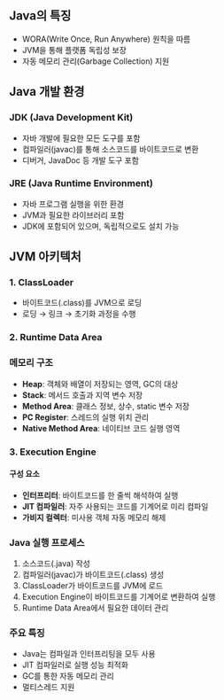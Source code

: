 ## Java의 특징
- WORA(Write Once, Run Anywhere) 원칙을 따름
- JVM을 통해 플랫폼 독립성 보장
- 자동 메모리 관리(Garbage Collection) 지원

## Java 개발 환경
### JDK (Java Development Kit)
- 자바 개발에 필요한 모든 도구를 포함
- 컴파일러(javac)를 통해 소스코드를 바이트코드로 변환
- 디버거, JavaDoc 등 개발 도구 포함

### JRE (Java Runtime Environment)
- 자바 프로그램 실행을 위한 환경
- JVM과 필요한 라이브러리 포함
- JDK에 포함되어 있으며, 독립적으로도 설치 가능

## JVM 아키텍처

### 1. ClassLoader
- 바이트코드(.class)를 JVM으로 로딩
- 로딩 → 링크 → 초기화 과정을 수행

### 2. Runtime Data Area
### 메모리 구조
- **Heap**: 객체와 배열이 저장되는 영역, GC의 대상
- **Stack**: 메서드 호출과 지역 변수 저장
- **Method Area**: 클래스 정보, 상수, static 변수 저장
- **PC Register**: 스레드의 실행 위치 관리
- **Native Method Area**: 네이티브 코드 실행 영역

### 3. Execution Engine
#### 구성 요소
- **인터프리터**: 바이트코드를 한 줄씩 해석하여 실행
- **JIT 컴파일러**: 자주 사용되는 코드를 기계어로 미리 컴파일
- **가비지 컬렉터**: 미사용 객체 자동 메모리 해제

### Java 실행 프로세스
1. 소스코드(.java) 작성
2. 컴파일러(javac)가 바이트코드(.class) 생성
3. ClassLoader가 바이트코드를 JVM에 로드
4. Execution Engine이 바이트코드를 기계어로 변환하여 실행
5. Runtime Data Area에서 필요한 데이터 관리

### 주요 특징
- Java는 컴파일과 인터프리팅을 모두 사용
- JIT 컴파일러로 실행 성능 최적화
- GC를 통한 자동 메모리 관리
- 멀티스레드 지원